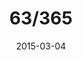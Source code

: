 ---
title:  "63/365"
date:   2015-03-04
thumbnail-path: "thumbnails/thumbnail-63.jpg"
full-path: "full-size/full-size-63.jpg"
short-description: "Description"
---